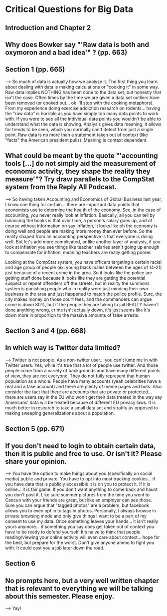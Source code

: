 # Critical Questions for Big Data

## Introduction and Chapter 2
## Why does Bowker say "'Raw data is both and oxymoron and a bad idea'" ? (pp. 663)
## Section 1 (pp. 665)

 --> So much of data is actually how we analyze it. The first thing you learn about dealing with data is making calculations or "cooking it" in some way. Raw data implies NOTHING has been done to the data set, but honestly that isn't the case. Often times by the time we are given a data set outliers have been removed (or cooked out... ok I'll stop with the cooking metaphors). From my experience doing exercise addiction research on rodents... having the "raw data" is horrible as you have simply too many data points to work with. If you were to see all the individual data points you wouldn't be able to understand what the data is showing. Analysis gives data meaning, it allows for trends to be seen, which you normally can't detect from just a single point. Raw data is no more than a statement taken out of context (like "facts" the American president pulls). Meaning is context dependent.

## What could be meant by the quote "'accounting tools [...] do not simply aid the measurement of economic activity, they shape the reality they measure'"? Try draw parallels to the CompStat system from the Reply All Podcast.

 --> So having taken Accounting and Economics of Global Business last year, I know one thing for certain... there are important data points that economists use to determine the health of the economy. See, in the case of accounting, you never really look at inflation. Basically, all you can tell by balancing the books is that over time, a person's salary goes up, and of course without information on say inflation, it looks like oh the economy is doing well and people are making more money than ever before. So the reality shaped from an accounting perspective is that everyone is doing well. But let's add more complicated, or like another layer of analysis, if you look at inflation you see things like teacher salaries aren't going up enough to compensate for inflation, meaning teachers are really getting poorer.

 Looking at the CompStat system, you have officers targeting a certain racial and age group of people (ex: young black males between the ages of 14-21) just because of a recent crime in the area. So it looks like the police are getting stuff done because it looks like they are getting the potential suspect or repeat offenders off the streets, but in reality the summons system is punishing people who in reality were just minding their own business in the area and just happened to match the police profile. Sure, the city makes money on those court fees, and the commanders can argue crime is down 80%, but if the people they are taking to jail REALLY haven't done anything wrong, crime isn't actually down, it's just seems like it's down more in proportion to the massive amounts of false arrests.

## Section 3 and 4 (pp. 668)
## In which way is Twitter data limited?

--> Twitter is not people. As a non-twitter user... you can't lump me in with Twitter users. Yes, while it's true that a lot of people use twitter. And those people come from a variety of backgrounds and have many different points of view, they are not everyone. They do not fully represent that human population as a whole. People have many accounts (yeah celebrities have a real and a fake account) and there are plenty of meme pages and bots. Also consider the fact that there are accounts that are private or protected... there are users say in the EU who won't get their data treated in the way say Americans' data will be treated because of different EU privacy laws. It is much better in research to take a small data set and stratify as opposed to making sweeping generalizations about a population.

## Section 5 (pp. 671)
## If you don't need to login to obtain certain data, then it is public and free to use. Or isn't it? Please share your opinion.

 --> You have the option to make things about you (specifically on social media) public and private. You have to opt into most tracking cookies... if you have data that is publicly accessible it is on you to protect it. If it is online... it is fair game. If you don't want anything to come back and haunt you don't post it. Like sure summer pictures from the time you went to Cancun with your friends are great, but like an employer can see those. Sure you can argue that "tagged photos" are a problem, but facebook allows you to even opt in to tags in photos. Personally, I always browse in private browsing mode and only give things I want to be a part of my consent to use my data. Once something leaves your hands... it isn't really yours anymore... if something you say does get taken out of context you have to be ready to defend yourself. It's naive to think that people reading/viewing your online activity will even care about context... hope for the best, but prepare for the worst. Don't give anyone ammo to fight you with. It could cost you a job later down the road.


## Section 6
## No prompts here, but a very well written chapter that is relevant to everything we will be talking about this semester. Please enjoy.

 --> Yay!
